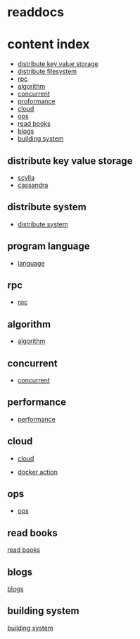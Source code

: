# readdocs

# content index

* [distribute key value storage](#dkv)
* [distribute filesystem](#dfs)
* [rpc](#rpc)
* [algorithm](#algorithm)
* [concurrent](#concurrent)
* [proformance](#proformance)
* [cloud](#cloud)
* [ops](#ops)
* [read books](#books)
* [blogs](#blogs)
* [building system](#building)

<a name="dkv"> </a>

## distribute key value storage

* [scylla](/scylla/README.md)
* [cassandra](/cassandra/README.md)

<a name="dfs"> </a>

## distribute system

* [distribute system](/distribute-system/README.md)

<a name="cpp"> </a>

## program language

* [language](/language/README.md)

<a name="rpc"> </a>

## rpc

* [rpc](/rpc/README.md)

<a name="algorithm"> </a>

## algorithm

* [algorithm](/algorithm/README.md)

<a name="concurrent"> </a>

## concurrent

* [concurrent](/concurrent/README.md)

<a name="proformance"> </a>

## performance

* [performance](/performance/README.md)

<a name="cloud"> </a>

## cloud

* [cloud](/cloud/README.md)

* [docker action](/cloud/Docker-inaction.pdf)

<a name="ops"> </a>

## ops

* [ops](/ops/README.md)

<a name="books"> </a>

## read books

[read books](/read-books/README.md)

<a name="blogs"> </a>

## blogs

[blogs](/blogs/README.md)


<a name="building"> </a>

## building system

[building system](/building/README.md)







